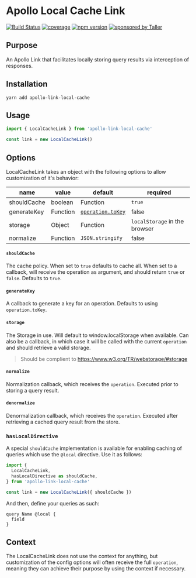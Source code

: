 # Apollo Local Cache Link

[![Build Status](https://travis-ci.org/TallerWebSolutions/apollo-link-local-cache.svg?branch=master)](https://travis-ci.org/TallerWebSolutions/apollo-link-local-cache)
[![coverage](https://img.shields.io/codecov/c/github/TallerWebSolutions/apollo-link-local-cache.svg?style=flat-square)](https://codecov.io/github/TallerWebSolutions/apollo-link-local-cache)
[![npm version](https://img.shields.io/npm/v/apollo-link-local-cache.svg?style=flat-square)](https://www.npmjs.com/package/apollo-link-local-cache)
[![sponsored by Taller](https://raw.githubusercontent.com/TallerWebSolutions/tallerwebsolutions.github.io/master/sponsored-by-taller.png)](https://taller.net.br/en/)

## Purpose

An Apollo Link that facilitates locally storing query results via interception of responses.

## Installation

`yarn add apollo-link-local-cache`

## Usage

```js
import { LocalCacheLink } from 'apollo-link-local-cache'

const link = new LocalCacheLink()
```

## Options

LocalCacheLink takes an object with the following options to allow customization of it's behavior:

| name        | value    | default                                                                    | required                      |
| ----------- | -------- | -------------------------------------------------------------------------- | ----------------------------- |
| shouldCache | boolean  | Function                                                                   | `true`                        | false |
| generateKey | Function | [`operation.toKey`](https://www.apollographql.com/docs/link/overview.html) | false                         |
| storage     | Object   | Function                                                                   | `localStorage` in the browser | false |
| normalize   | Function | `JSON.stringify`                                                           | false                         |

#### `shouldCache`

The cache policy. When set to `true` defaults to cache all. When set to a callback, will receive the operation as argument, and should return `true` or `false`. Defaults to `true`.

#### `generateKey`

A callback to generate a key for an operation. Defaults to using `operation.toKey`.

#### `storage`

The Storage in use. Will default to window.localStorage when available. Can also be a callback, in which case it will be called with the current `operation` and should retrieve a valid storage.

> Should be complient to https://www.w3.org/TR/webstorage/#storage

#### `normalize`

Normalization callback, which receives the `operation`. Executed prior to storing a query result.

#### `denormalize`

Denormalization callback, which receives the `operation`. Executed after retrieving a cached query result from the store.

### `hasLocalDirective`

A special `shouldCache` implementation is available for enabling caching of queries which use the `@local` directive. Use it as follows:

```js
import {
  LocalCacheLink,
  hasLocalDirective as shouldCache,
} from 'apollo-link-local-cache'

const link = new LocalCacheLink({ shouldCache })
```

And then, define your queries as such:

```gql
query Name @local {
  field
}
```

## Context

The LocalCacheLink does not use the context for anything, but customization of the config options will often receive the full `operation`, meaning they can achieve their purpose by using the context if necessary.
